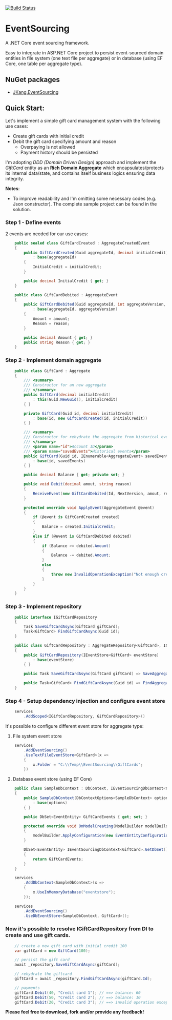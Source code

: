 [![Build Status](https://travis-ci.org/jacqueskang/EventSourcing.svg?branch=develop)](https://travis-ci.org/jacqueskang/EventSourcing)

# EventSourcing

A .NET Core event sourcing framework.

Easy to integrate in ASP.NET Core project to persist event-sourced domain entities in file system (one text file per aggregate) or in database (using EF Core, one table per aggregate type).

## NuGet packages
 - [JKang.EventSourcing](https://www.nuget.org/packages/JKang.EventSourcing/)

## Quick Start:

Let's implement a simple gift card management system with the following use cases:
 * Create gift cards with initial credit
 * Debit the gift card specifying amount and reason
   * Overpaying is not allowed
   * Payment history should be persisted

I'm adopting *DDD (Domain Driven Design)* approach and implement the *GiftCard* entity as an **Rich Domain Aggregate** which encapsulates/protects its internal data/state, and contains itself business logics ensuring data integrity.

**Notes**:
 - To improve readability and I'm omitting some necessary codes (e.g. Json constructor). The complete sample project can be found in the solution.

### Step 1 - Define events

2 events are needed for our use cases: 

```csharp
    public sealed class GiftCardCreated : AggregateCreatedEvent
    {
        public GiftCardCreated(Guid aggregateId, decimal initialCredit)
            : base(aggregateId)
        {
            InitialCredit = initialCredit;
        }

        public decimal InitialCredit { get; }
    }
```

```csharp
    public class GiftCardDebited : AggregateEvent
    {
        public GiftCardDebited(Guid aggregateId, int aggregateVersion, decimal amount, string reason)
            : base(aggregateId, aggregateVersion)
        {
            Amount = amount;
            Reason = reason;
        }

        public decimal Amount { get; }
        public string Reason { get; }
    }
```

### Step 2 - Implement domain aggregate

```csharp
    public class GiftCard : Aggregate
    {
        /// <summary>
        /// Constructor for an new aggregate
        /// </summary>
        public GiftCard(decimal initialCredit)
            : this(Guid.NewGuid(), initialCredit)
        { }

        private GiftCard(Guid id, decimal initialCredit)
            : base(id, new GiftCardCreated(id, initialCredit))
        { }

        /// <summary>
        /// Constructor for rehydrate the aggregate from historical events
        /// </summary>
        /// <param name="id">Account ID</param>
        /// <param name="savedEvents">Historical events</param>
        public GiftCard(Guid id, IEnumerable<AggregateEvent> savedEvents)
            : base(id, savedEvents)
        { }

        public decimal Balance { get; private set; }

        public void Debit(decimal amout, string reason)
        {
            ReceiveEvent(new GiftCardDebited(Id, NextVersion, amout, reason));
        }

        protected override void ApplyEvent(AggregateEvent @event)
        {
            if (@event is GiftCardCreated created)
            {
                Balance = created.InitialCredit;
            }
            else if (@event is GiftCardDebited debited)
            {
                if (Balance >= debited.Amount)
                {
                    Balance -= debited.Amount;
                }
                else
                {
                    throw new InvalidOperationException("Not enough credit");
                }
            }
        }
    }
```

### Step 3 - Implement repository

```csharp
    public interface IGiftCardRepository
    {
        Task SaveGiftCardAsync(GiftCard giftCard);
        Task<GiftCard> FindGiftCardAsync(Guid id);
    }
```
    
```csharp
    public class GiftCardRepository : AggregateRepository<GiftCard>, IGiftCardRepository
    {
        public GiftCardRepository(IEventStore<GiftCard> eventStore)
            : base(eventStore)
        { }

        public Task SaveGiftCardAsync(GiftCard giftCard) => SaveAggregateAsync(giftCard);

        public Task<GiftCard> FindGiftCardAsync(Guid id) => FindAggregateAsync(id);
    }
```

### Step 4 - Setup dependency injection and configure event store

```csharp
    services
        .AddScoped<IGiftCardRepository, GiftCardRepository>()
```

It's possible to configure different event store for aggregate type:

1. File system event store

```csharp
    services
        .AddEventSourcing()
        .UseTextFileEventStore<GiftCard>(x =>
        {
            x.Folder = "C:\\Temp\\EventSourcing\\GiftCards";
        })
```

2. Database event store (using EF Core)

```csharp
    public class SampleDbContext : DbContext, IEventSourcingDbContext<GiftCard>
    {
        public SampleDbContext(DbContextOptions<SampleDbContext> options)
            : base(options)
        { }

        public DbSet<EventEntity> GiftCardEvents { get; set; }

        protected override void OnModelCreating(ModelBuilder modelBuilder)
        {
            modelBuilder.ApplyConfiguration(new EventEntityConfiguration());
        }

        DbSet<EventEntity> IEventSourcingDbContext<GiftCard>.GetDbSet()
        {
            return GiftCardEvents;
        }
    }
```

```csharp
    services
        .AddDbContext<SampleDbContext>(x =>
        {
            x.UseInMemoryDatabase("eventstore");
        });

    services
        .AddEventSourcing()
        .UseDbEventStore<SampleDbContext, GiftCard>();
```

### Now it's possible to resolve IGiftCardRepository from DI to create and use gift cards.


```csharp
	// create a new gift card with initial credit 100
    var giftCard = new GiftCard(100);

	// persist the gift card
    await _repository.SaveGiftCardAsync(giftCard);

	// rehydrate the giftcard
    giftCard = await _repository.FindGiftCardAsync(giftCard.Id);

	// payments
    giftCard.Debit(40, "Credit card 1"); // ==> balance: 60
    giftCard.Debit(50, "Credit card 2"); // ==> balance: 10
    giftCard.Debit(20, "Credit card 3"); // ==> invalid operation exception
```

__Please feel free to download, fork and/or provide any feedback!__
